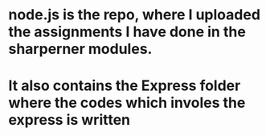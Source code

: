# node.js is the repo, where I uploaded the assignments I have done in the sharperner modules.
# It also contains the Express folder where the codes which involes the express is written
